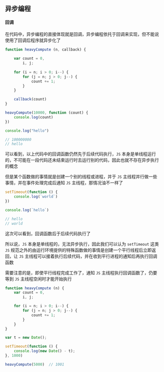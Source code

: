 ## 异步编程

#### 回调

在代码中，异步编程的直接体现就是回调，异步编程依托于回调来实现，但不能说使用了回调后程序就异步化了

```js
function heavyCompute (n, callback) {
    
    var count = 0,
        i, j;
    
    for (i = n; i > 0; i--) {
        for (j = n; j > 0; j--) {
            count += 1;
        }
    }

    callback(count)
}

heavyCompute(10000, function (count) {
    console.log(count)
})

console.log("hello")

// 100000000
// hello
```

可以看到，以上代码中的回调函数仍然先于后续代码执行，```JS``` 本身是单线程运行的，不可能在一段代码还未结束运行时去运行别的代码，因此也就不存在异步执行的概念

但是某个函数做的事情就是创建一个别的线程或进程，并于 ```JS``` 主线程并行做一些事情，并在事件处理完成后通知 ```JS``` 主线程，那情况油不一样了

```js
setTimeout(function () {
    console.log(`world`)
})

console.log(`hello`)

// hello
// world
```

这次可以看到，回调函数后于后续代码执行了

所以说，```JS``` 本身是单线程的，无法异步执行，因此我们可以认为 ```setTimeout``` 这类 ```JS``` 规范之外的由运行环境提供的特殊函数做的事情是创建一个平行线程后立即返回，让 ```JS``` 主线程可以接着执行后续代码，并在收到平行进程的通知后再执行回调函数

需要注意的是，即使平行线程完成工作了，通知 ```JS``` 主线程执行回调函数了，仍要等到 ```JS``` 主线程空闲时才能开始执行

```js
function heavyCompute (n) {
    var count = 0,
        i, j;

    for (i = n; i > 0; i--) {
        for (j = n; j > 0; j--) {
            count += 1;
        }
    }
}

var t = new Date();

setTimeout(function () {
    console.log(new Date() - t);
}, 1000)

heavyCompute(5000)  // 1001
```
